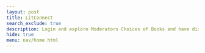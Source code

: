 ```yaml
---
layout: post
title: LitConnect
search_exclude: true
description: Login and explore Moderators Choices of Books and have disscussions based on the Moderators Review
hide: true
menu: nav/home.html
---
```


